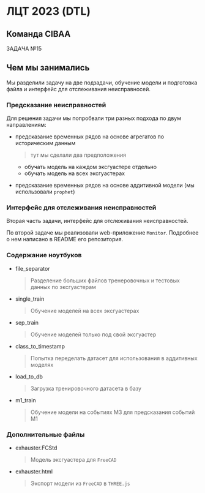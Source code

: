 # ЛЦТ 2023 (DTL)

## Команда __CIBAA__



ЗАДАЧА №15

## Чем мы занимались 

Мы разделили задачу на две подзадачи, обучение модели и подготовка файла и интерфейс для отслеживания неисправносей.

### Предсказание неисправностей

Для решения задачи мы попробвали три разных подхода по двум направлениям:

- предсказание временных рядов на основе агрегатов по историческим данным
    > тут мы сделали два предположения 
    - обучать модель на каждом эксгуастере отдельно
    - обучать модель на всех эксгуастерах

- предсказание временных рядов на основе аддитивной модели (мы использовали `prophet`)


### Интерфейс для отслеживания неисправностей

Вторая часть задачи, интерфейс для отслеживания неисправностей. 

По второй задаче мы реализовали web-приложение `Monitor`. Подробнее о нем написано в README его репозитория.


### Содержание ноутбуков

- file_separator
  > Разделение больших файлов тренеровочных и тестовых данных по эксгуастерам

- single_train
  > Обучение моделей на всех эксгуастерах

- sep_train
  > Обучение моделей только под свой эксгуастер

- class_to_timestamp
  > Попытка переделать датасет для использования в аддитивных моделях

- load_to_db
  > Загрузка тренировочного датасета в базу

- m1_train
  > Обучение модели на событиях М3 для предсказания событий М1


### Дополнительные файлы

- exhauster.FCStd
  > Модель эксгуастера для `FreeCAD`

- exhauster.html 
  > Экспорт модели из `FreeCAD` в `THREE.js`


